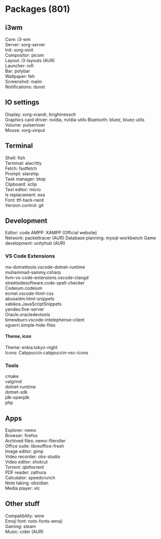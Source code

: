 # Packages (801)
## i3wm
Core: i3-wm  
Server: xorg-server  
Init: xorg-xinit  
Compositor: picom  
Layout: i3-layouts (AUR)  
Launcher: rofi  
Bar: polybar  
Wallpaper: feh  
Screenshot: maim  
Notifications: dunst  
## IO settings
Display: xorg-xrandr, brightnessctl  
Graphics card driver: nvidia, nvidia-utils
Bluetooth: bluez, bluez-utils  
Volume: pulsemixer  
Mouse: xorg-xinput  
## Terminal
Shell: fish  
Terminal: alacritty  
Fetch: fastfetch  
Prompt: starship  
Task manager: btop  
Clipboard: xclip  
Text editor: micro  
ls replacament: exa  
Font: ttf-hack-nerd  
Version control: git  
## Development
Editor: code 
AMPP: XAMPP (Official website)  
Network: packettracer (AUR)
Database planning: mysql-workbench
Game development: unityhub (AUR)
### VS Code Extensions
ms-dotnettools.vscode-dotnet-runtime  
muhammad-sammy.csharp  
llvm-vs-code-extensions.vscode-clangd  
streetsidesoftware.code-spell-checker  
Codeium.codeium  
ecmel.vscode-html-css  
abusaidm.html-snippets  
xabikos.JavaScriptSnippets  
yandeu.five-server  
Oracle.oracledevtools  
bmewburn.vscode-intelephense-client  
sguerri.simple-hide-files  
#### Theme, icon
Theme: enkia.tokyo-night  
Icons: Catppuccin.catppuccin-vsc-icons
### Tools
cmake  
valgrind  
dotnet-runtime  
dotnet-sdk  
jdk-openjdk  
php  
## Apps
Explorer: nemo  
Browser: firefox  
Archived files: nemo-fileroller  
Office suite: libreoffice-fresh  
Image editor: gimp  
Video recorder: obs-studio  
Video editor: shotcut  
Torrent: qbittorrent  
PDF reader: zathura  
Calculator: speedcrunch  
Note taking: obsidian  
Media player: vlc  
## Other stuff
Compatibility: wine  
Emoji font: noto-fonts-emoji  
Gaming: steam  
Music: cider (AUR)  
